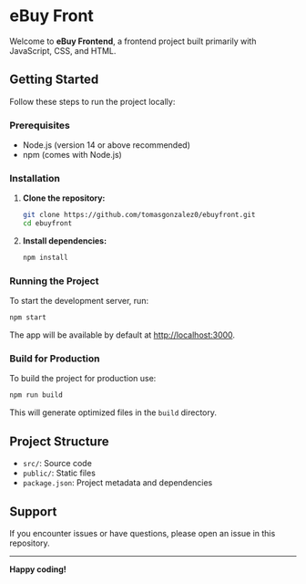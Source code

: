 # eBuy Front

Welcome to **eBuy Frontend**, a frontend project built primarily with JavaScript, CSS, and HTML.

## Getting Started

Follow these steps to run the project locally:

### Prerequisites

- Node.js (version 14 or above recommended)
- npm (comes with Node.js)

### Installation

1. **Clone the repository:**
   ```bash
   git clone https://github.com/tomasgonzalez0/ebuyfront.git
   cd ebuyfront
   ```

2. **Install dependencies:**
   ```bash
   npm install
   ```

### Running the Project

To start the development server, run:

```bash
npm start
```

The app will be available by default at [http://localhost:3000](http://localhost:3000).

### Build for Production

To build the project for production use:

```bash
npm run build
```

This will generate optimized files in the `build` directory.

## Project Structure

- `src/`: Source code
- `public/`: Static files
- `package.json`: Project metadata and dependencies

## Support

If you encounter issues or have questions, please open an issue in this repository.

---

**Happy coding!**
